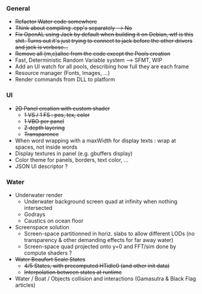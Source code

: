 ### General
+ ~~Refactor Water code somewhere~~
+ ~~Think about compiling .cpp's separately --> No~~
+ ~~Fix OpenAL using Jack by default when building it on Debian, wtf is this shit. Turns out it's
just trying to connect to jack before the other drivers and jack is verbose...~~
+ ~~Remove all {m,c}alloc from the code except the Pools creation~~
+ Fast, Deterministic Random Variable system --> SFMT, WIP
+ Add an UI watch for all pools, describing how full they are each frame
+ Resource manager (Fonts, Images, ...)
+ Render commands from DLL to platform

### UI
- ~~2D Panel creation with custom shader~~
    - ~~1 VS / 1 FS : pos, tex, color~~
    - ~~1 VBO per panel~~
    - ~~Z depth layering~~
    - ~~Transparence~~
- When word wrapping with a maxWidth for display texts : wrap at spaces, not inside words
- Display textures in panel (e.g. gbuffers display)
- Color theme for panels, borders, text color, ...
- JSON UI descriptor ?

### Water
- Underwater render
    - Underwater background screen quad at infinity when nothing intersected
    - Godrays
    - Caustics on ocean floor
- Screenspace solution
    - Screen-space partitionned in horiz. slabs to allow different LODs (no transparency & other
    demanding effects for far away water)
    - Screen-space quad projected onto y=0 and FFT/sim done by compute shaders ?
- ~~Water Beaufort Scale States~~
    - ~~4/5 States, with precomputed HTidle0 (and other init data)~~
    - ~~Interpolation between states at runtime~~
- Water / Boat / Objects collision and interactions (Gamasutra & Black Flag articles)
